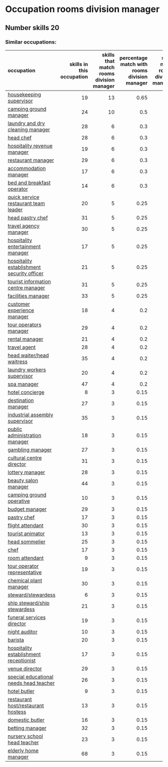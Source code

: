 # Occupation rooms division manager
## Number skills 20
### Similar occupations:
| occupation                                                                                  |   skills in this occupation |   skills that match rooms division manager |   percentage match with rooms division manager |   skills not in rooms division manager |
|:--------------------------------------------------------------------------------------------|----------------------------:|-------------------------------------------:|-----------------------------------------------:|---------------------------------------:|
| [housekeeping supervisor](housekeeping_supervisor.md)                                       |                          19 |                                         13 |                                           0.65 |                                      6 |
| [camping ground manager](camping_ground_manager.md)                                         |                          24 |                                         10 |                                           0.5  |                                     14 |
| [laundry and dry cleaning manager](laundry_and_dry_cleaning_manager.md)                     |                          28 |                                          6 |                                           0.3  |                                     22 |
| [head chef](head_chef.md)                                                                   |                          28 |                                          6 |                                           0.3  |                                     22 |
| [hospitality revenue manager](hospitality_revenue_manager.md)                               |                          19 |                                          6 |                                           0.3  |                                     13 |
| [restaurant manager](restaurant_manager.md)                                                 |                          29 |                                          6 |                                           0.3  |                                     23 |
| [accommodation manager](accommodation_manager.md)                                           |                          17 |                                          6 |                                           0.3  |                                     11 |
| [bed and breakfast operator](bed_and_breakfast_operator.md)                                 |                          14 |                                          6 |                                           0.3  |                                      8 |
| [quick service restaurant team leader](quick_service_restaurant_team_leader.md)             |                          20 |                                          5 |                                           0.25 |                                     15 |
| [head pastry chef](head_pastry_chef.md)                                                     |                          31 |                                          5 |                                           0.25 |                                     26 |
| [travel agency manager](travel_agency_manager.md)                                           |                          30 |                                          5 |                                           0.25 |                                     25 |
| [hospitality entertainment manager](hospitality_entertainment_manager.md)                   |                          17 |                                          5 |                                           0.25 |                                     12 |
| [hospitality establishment security officer](hospitality_establishment_security_officer.md) |                          21 |                                          5 |                                           0.25 |                                     16 |
| [tourist information centre manager](tourist_information_centre_manager.md)                 |                          31 |                                          5 |                                           0.25 |                                     26 |
| [facilities manager](facilities_manager.md)                                                 |                          33 |                                          5 |                                           0.25 |                                     28 |
| [customer experience manager](customer_experience_manager.md)                               |                          18 |                                          4 |                                           0.2  |                                     14 |
| [tour operators manager](tour_operators_manager.md)                                         |                          29 |                                          4 |                                           0.2  |                                     25 |
| [rental manager](rental_manager.md)                                                         |                          21 |                                          4 |                                           0.2  |                                     17 |
| [travel agent](travel_agent.md)                                                             |                          28 |                                          4 |                                           0.2  |                                     24 |
| [head waiter/head waitress](head_waiter-head_waitress.md)                                   |                          35 |                                          4 |                                           0.2  |                                     31 |
| [laundry workers supervisor](laundry_workers_supervisor.md)                                 |                          20 |                                          4 |                                           0.2  |                                     16 |
| [spa manager](spa_manager.md)                                                               |                          47 |                                          4 |                                           0.2  |                                     43 |
| [hotel concierge](hotel_concierge.md)                                                       |                           8 |                                          3 |                                           0.15 |                                      5 |
| [destination manager](destination_manager.md)                                               |                          27 |                                          3 |                                           0.15 |                                     24 |
| [industrial assembly supervisor](industrial_assembly_supervisor.md)                         |                          35 |                                          3 |                                           0.15 |                                     32 |
| [public administration manager](public_administration_manager.md)                           |                          18 |                                          3 |                                           0.15 |                                     15 |
| [gambling manager](gambling_manager.md)                                                     |                          27 |                                          3 |                                           0.15 |                                     24 |
| [cultural centre director](cultural_centre_director.md)                                     |                          31 |                                          3 |                                           0.15 |                                     28 |
| [lottery manager](lottery_manager.md)                                                       |                          28 |                                          3 |                                           0.15 |                                     25 |
| [beauty salon manager](beauty_salon_manager.md)                                             |                          44 |                                          3 |                                           0.15 |                                     41 |
| [camping ground operative](camping_ground_operative.md)                                     |                          10 |                                          3 |                                           0.15 |                                      7 |
| [budget manager](budget_manager.md)                                                         |                          29 |                                          3 |                                           0.15 |                                     26 |
| [pastry chef](pastry_chef.md)                                                               |                          17 |                                          3 |                                           0.15 |                                     14 |
| [flight attendant](flight_attendant.md)                                                     |                          30 |                                          3 |                                           0.15 |                                     27 |
| [tourist animator](tourist_animator.md)                                                     |                          13 |                                          3 |                                           0.15 |                                     10 |
| [head sommelier](head_sommelier.md)                                                         |                          25 |                                          3 |                                           0.15 |                                     22 |
| [chef](chef.md)                                                                             |                          17 |                                          3 |                                           0.15 |                                     14 |
| [room attendant](room_attendant.md)                                                         |                           9 |                                          3 |                                           0.15 |                                      6 |
| [tour operator representative](tour_operator_representative.md)                             |                          19 |                                          3 |                                           0.15 |                                     16 |
| [chemical plant manager](chemical_plant_manager.md)                                         |                          30 |                                          3 |                                           0.15 |                                     27 |
| [steward/stewardess](steward-stewardess.md)                                                 |                           6 |                                          3 |                                           0.15 |                                      3 |
| [ship steward/ship stewardess](ship_steward-ship_stewardess.md)                             |                          21 |                                          3 |                                           0.15 |                                     18 |
| [funeral services director](funeral_services_director.md)                                   |                          19 |                                          3 |                                           0.15 |                                     16 |
| [night auditor](night_auditor.md)                                                           |                          10 |                                          3 |                                           0.15 |                                      7 |
| [barista](barista.md)                                                                       |                          20 |                                          3 |                                           0.15 |                                     17 |
| [hospitality establishment receptionist](hospitality_establishment_receptionist.md)         |                          17 |                                          3 |                                           0.15 |                                     14 |
| [venue director](venue_director.md)                                                         |                          29 |                                          3 |                                           0.15 |                                     26 |
| [special educational needs head teacher](special_educational_needs_head_teacher.md)         |                          26 |                                          3 |                                           0.15 |                                     23 |
| [hotel butler](hotel_butler.md)                                                             |                           9 |                                          3 |                                           0.15 |                                      6 |
| [restaurant host/restaurant hostess](restaurant_host-restaurant_hostess.md)                 |                          13 |                                          3 |                                           0.15 |                                     10 |
| [domestic butler](domestic_butler.md)                                                       |                          16 |                                          3 |                                           0.15 |                                     13 |
| [betting manager](betting_manager.md)                                                       |                          32 |                                          3 |                                           0.15 |                                     29 |
| [nursery school head teacher](nursery_school_head_teacher.md)                               |                          23 |                                          3 |                                           0.15 |                                     20 |
| [elderly home manager](elderly_home_manager.md)                                             |                          68 |                                          3 |                                           0.15 |                                     65 |
